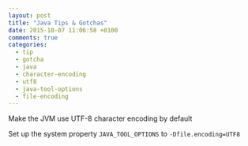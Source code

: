 ```yaml
---
layout: post
title: "Java Tips & Gotchas"
date: 2015-10-07 11:06:58 +0100
comments: true
categories: 
  - tip
  - gotcha
  - java
  - character-encoding
  - utf8
  - java-tool-options
  - file-encoding
---
```



Make the JVM use UTF-8 character encoding by default 

Set up the system property ``JAVA_TOOL_OPTIONS`` to ``-Dfile.encoding=UTF8``